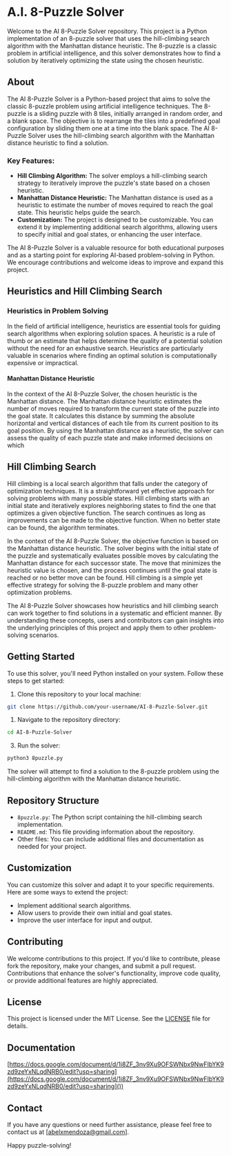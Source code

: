 # A.I. 8-Puzzle Solver

Welcome to the AI 8-Puzzle Solver repository. This project is a Python implementation of an 8-puzzle solver that uses the hill-climbing search algorithm with the Manhattan distance heuristic. The 8-puzzle is a classic problem in artificial intelligence, and this solver demonstrates how to find a solution by iteratively optimizing the state using the chosen heuristic.

## About

The AI 8-Puzzle Solver is a Python-based project that aims to solve the classic 8-puzzle problem using artificial intelligence techniques. The 8-puzzle is a sliding puzzle with 8 tiles, initially arranged in random order, and a blank space. The objective is to rearrange the tiles into a predefined goal configuration by sliding them one at a time into the blank space. The AI 8-Puzzle Solver uses the hill-climbing search algorithm with the Manhattan distance heuristic to find a solution.

### Key Features:

- **Hill Climbing Algorithm:** The solver employs a hill-climbing search strategy to iteratively improve the puzzle's state based on a chosen heuristic.
- **Manhattan Distance Heuristic:** The Manhattan distance is used as a heuristic to estimate the number of moves required to reach the goal state. This heuristic helps guide the search.
- **Customization:** The project is designed to be customizable. You can extend it by implementing additional search algorithms, allowing users to specify initial and goal states, or enhancing the user interface.

The AI 8-Puzzle Solver is a valuable resource for both educational purposes and as a starting point for exploring AI-based problem-solving in Python. We encourage contributions and welcome ideas to improve and expand this project.

## Heuristics and Hill Climbing Search

### Heuristics in Problem Solving

In the field of artificial intelligence, heuristics are essential tools for guiding search algorithms when exploring solution spaces. A heuristic is a rule of thumb or an estimate that helps determine the quality of a potential solution without the need for an exhaustive search. Heuristics are particularly valuable in scenarios where finding an optimal solution is computationally expensive or impractical.

#### Manhattan Distance Heuristic

In the context of the AI 8-Puzzle Solver, the chosen heuristic is the Manhattan distance. The Manhattan distance heuristic estimates the number of moves required to transform the current state of the puzzle into the goal state. It calculates this distance by summing the absolute horizontal and vertical distances of each tile from its current position to its goal position. By using the Manhattan distance as a heuristic, the solver can assess the quality of each puzzle state and make informed decisions on which

## Hill Climbing Search

Hill climbing is a local search algorithm that falls under the category of optimization techniques. It is a straightforward yet effective approach for solving problems with many possible states. Hill climbing starts with an initial state and iteratively explores neighboring states to find the one that optimizes a given objective function. The search continues as long as improvements can be made to the objective function. When no better state can be found, the algorithm terminates.

In the context of the AI 8-Puzzle Solver, the objective function is based on the Manhattan distance heuristic. The solver begins with the initial state of the puzzle and systematically evaluates possible moves by calculating the Manhattan distance for each successor state. The move that minimizes the heuristic value is chosen, and the process continues until the goal state is reached or no better move can be found. Hill climbing is a simple yet effective strategy for solving the 8-puzzle problem and many other optimization problems.

The AI 8-Puzzle Solver showcases how heuristics and hill climbing search can work together to find solutions in a systematic and efficient manner. By understanding these concepts, users and contributors can gain insights into the underlying principles of this project and apply them to other problem-solving scenarios.

## Getting Started

To use this solver, you'll need Python installed on your system. Follow these steps to get started:

1. Clone this repository to your local machine:

```bash
git clone https://github.com/your-username/AI-8-Puzzle-Solver.git
```

1. Navigate to the repository directory:

```bash
cd AI-8-Puzzle-Solver
```

3. Run the solver:

```bash
python3 8puzzle.py
```

The solver will attempt to find a solution to the 8-puzzle problem using the hill-climbing algorithm with the Manhattan distance heuristic.

## Repository Structure

* `8puzzle.py`: The Python script containing the hill-climbing search implementation.
* `README.md`: This file providing information about the repository.
* Other files: You can include additional files and documentation as needed for your project.

## Customization

You can customize this solver and adapt it to your specific requirements. Here are some ways to extend the project:

* Implement additional search algorithms.
* Allow users to provide their own initial and goal states.
* Improve the user interface for input and output.

## Contributing

We welcome contributions to this project. If you'd like to contribute, please fork the repository, make your changes, and submit a pull request. Contributions that enhance the solver's functionality, improve code quality, or provide additional features are highly appreciated.

## License

This project is licensed under the MIT License. See the [LICENSE](https://chat.openai.com/c/LICENSE) file for details.

## Documentation

[https://docs.google.com/document/d/1i8ZF_3nv9Xu9OFSWNbx9NwFIbYK9zd9zeYxNLqdNRB0/edit?usp=sharing](https://docs.google.com/document/d/1i8ZF_3nv9Xu9OFSWNbx9NwFIbYK9zd9zeYxNLqdNRB0/edit?usp=sharing]())

## Contact

If you have any questions or need further assistance, please feel free to contact us at [[abelxmendoza@gmail.com](mailto:your.email@example.com)].

Happy puzzle-solving!
